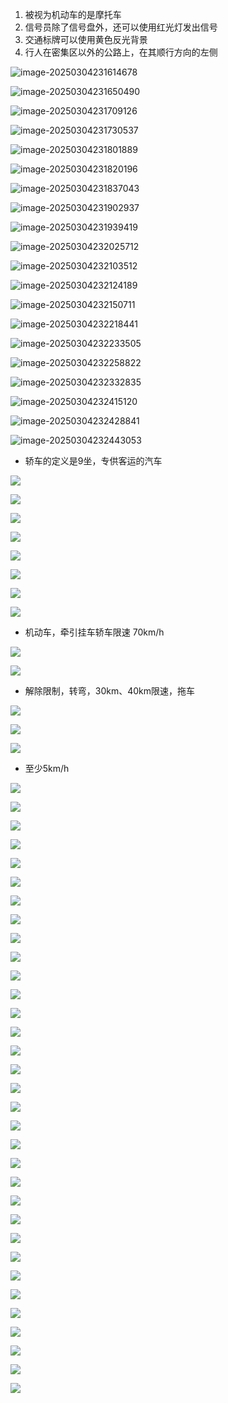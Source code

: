 1. 被视为机动车的是摩托车
2. 信号员除了信号盘外，还可以使用红光灯发出信号
3. 交通标牌可以使用黄色反光背景
4. 行人在密集区以外的公路上，在其顺行方向的左侧

![image-20250304231614678](./assets/image-20250304231614678.png)

![image-20250304231650490](./assets/image-20250304231650490.png)

![image-20250304231709126](./assets/image-20250304231709126.png)

![image-20250304231730537](./assets/image-20250304231730537.png)

![image-20250304231801889](./assets/image-20250304231801889.png)

![image-20250304231820196](./assets/image-20250304231820196.png)

![image-20250304231837043](./assets/image-20250304231837043.png)

![image-20250304231902937](./assets/image-20250304231902937.png)

![image-20250304231939419](./assets/image-20250304231939419.png)

![image-20250304232025712](./assets/image-20250304232025712.png)

![image-20250304232103512](./assets/image-20250304232103512.png)

![image-20250304232124189](./assets/image-20250304232124189.png)

![image-20250304232150711](./assets/image-20250304232150711.png)

![image-20250304232218441](./assets/image-20250304232218441.png)

![image-20250304232233505](./assets/image-20250304232233505.png)

![image-20250304232258822](./assets/image-20250304232258822.png)

![image-20250304232332835](./assets/image-20250304232332835.png)

![image-20250304232415120](./assets/image-20250304232415120.png)

![image-20250304232428841](./assets/image-20250304232428841.png)

![image-20250304232443053](./assets/image-20250304232443053.png)

- 轿车的定义是9坐，专供客运的汽车

![](./assets/2025-03-05-23-29-33-image.png)

![](./assets/2025-03-05-23-29-59-image.png)

![](./assets/2025-03-05-23-30-15-image.png)

![](./assets/2025-03-05-23-30-58-image.png)

![](./assets/2025-03-05-23-31-26-image.png)

![](./assets/2025-03-05-23-31-59-image.png)

![](./assets/2025-03-05-23-32-32-image.png)

![](./assets/2025-03-05-23-33-12-image.png)

- 机动车，牵引挂车轿车限速 70km/h

![](./assets/2025-03-05-23-34-07-image.png)

![](./assets/2025-03-05-23-35-06-image.png)

- 解除限制，转弯，30km、40km限速，拖车

![](./assets/2025-03-05-23-35-35-image.png)

![](./assets/2025-03-05-23-37-36-image.png)

![](./assets/2025-03-05-23-38-38-image.png)

- 至少5km/h

![](./assets/2025-03-05-23-39-35-image.png)

![](./assets/2025-03-05-23-40-09-image.png)

![](./assets/2025-03-05-23-40-44-image.png)

![](./assets/2025-03-05-23-41-14-image.png)

![](./assets/2025-03-05-23-45-53-image.png)

![](./assets/2025-03-05-23-48-12-image.png)

![](./assets/2025-03-05-23-48-48-image.png)

![](./assets/2025-03-05-23-49-23-image.png)

![](./assets/2025-03-05-23-49-52-image.png)

![](./assets/2025-03-05-23-50-24-image.png)

![](./assets/2025-03-05-23-50-51-image.png)

![](./assets/2025-03-05-23-51-08-image.png)

![](./assets/2025-03-05-23-55-15-image.png)

![](./assets/2025-03-05-23-56-53-image.png)

![](./assets/2025-03-06-00-00-22-image.png)

![](./assets/2025-03-06-00-02-11-image.png)

![](./assets/2025-03-06-00-03-41-image.png)

![](./assets/2025-03-06-00-05-02-image.png)

![](./assets/2025-03-06-00-06-51-image.png)

![](./assets/2025-03-06-00-08-26-image.png)

![](./assets/2025-03-06-00-10-14-image.png)

![](./assets/2025-03-06-00-12-37-image.png)

![](./assets/2025-03-06-00-17-50-image.png)

![](./assets/2025-03-06-00-20-27-image.png)

![](./assets/2025-03-06-00-21-48-image.png)

![](./assets/2025-03-06-00-23-18-image.png)

![](./assets/2025-03-06-00-24-45-image.png)

![](./assets/2025-03-06-00-26-31-image.png)

![](./assets/2025-03-06-00-27-29-image.png)

![](./assets/2025-03-06-00-28-17-image.png)

![](./assets/2025-03-06-00-28-39-image.png)

![](./assets/2025-03-06-00-29-42-image.png)

![](./assets/2025-03-06-00-30-40-image.png)